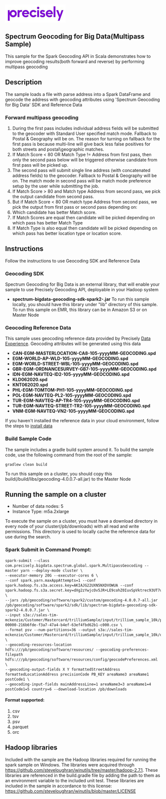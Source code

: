 ![Precisely](__sitelogo__precisely.png)

Spectrum Geocoding for Big Data(Multipass Sample)
---------------------
This sample for the Spark Geocoding API in Scala demonstrates how to improve geocoding results(both forward and reverse) by performing multipass geocoding

## Description
The sample loads a file with parse address into a Spark DataFrame and geocode the address with geocoding attributes using 'Spectrum Geocoding for Big Data' SDK and Reference Data

### Forward multipass geocoding
1. During the first pass includes individual address fields will be submitted to the geocoder with Standard User specified match mode. Fallback to
Postal & Geography will be on. The reason for turning on fallback for the first pass is because multi-line will give back less false positives for both
streets and postal\geographic matches.
2. If Match Score < 80 OR Match Type != Address from first pass, then only the second pass below will be triggered otherwise candidate from first
pass will be picked up.
3. The second pass will submit single line address (with concatenated address fields) to the geocoder. Fallback to Postal & Geography will be
on. The match mode in second pass will be match mode preference setup by the user while submitting the job.
4. If Match Score > 80 and Match type Address from second pass, we pick the output candidate from second pass.
5. But if Match Score < 80 OR match type Address from second pass, we pick the output from first pass or second pass depending on:
6. Which candidate has better Match score.
7. If Match Scores are equal then candidate will be picked depending on which pass has better Match Type
8. If Match Type is also equal then candidate will be picked depending on which pass has better location type or location score.


## Instructions
Follow the instructions to use Geocoding SDK and Reference Data

### Geocoding SDK
Spectrum Geocoding for Big Data is an external library, that will enable your sample to use Precisely Geocoding API, deployable in your Hadoop system

* **spectrum-bigdata-geocoding-sdk-spark2-<version>.jar**
To run this sample locally, you should have this library under "lib" directory of this sample.
To run this sample on EMR, this library can be in Amazon S3 or on Master Node

### Geocoding Reference Data
This sample uses geocoding reference data provided by Precisely [Data Experience](https://data.precisely.com). Geocoding attributes will be generated using this data

* **CAN-EGM-MASTERLOCATION-CA8-105-yyyyMM-GEOCODING.spd**
* **EGM-WORLD-AP-WLD-105-yyyyMM-GEOCODING.spd**
* **EGM-WORLD-STREET-WBL-105-yyyyMM-GEOCODING.spd**
* **GBR-EGM-ORDNANCESURVEY-GB7-105-yyyyMM-GEOCODING.spd**
* **IDN-EGM-NAVTEQ-ID2-105-yyyyMM-GEOCODING.spd**
* **KLD062020.spd**
* **KNT062020.spd**
* **PHL-EGM-TOMTOM-PH1-105-yyyyMM-GEOCODING.spd**
* **POL-EGM-NAVTEQ-PL2-105-yyyyMM-GEOCODING.spd**
* **TUR-EGM-NAVTEQ-AP-TR4-105-yyyyMM-GEOCODING.spd**
* **TUR-EGM-NAVTEQ-STREET-TR2-105-yyyyMM-GEOCODING.spd**
* **VNM-EGM-NAVTEQ-VN2-105-yyyyMM-GEOCODING.spd**

If you haven't installed the reference data in your cloud environment, follow the steps to [install data](https://support.pb.com/help/hadoop/landingpage/docs/geocoding/spectrum-big-data-geocoding-v4-0-0-hortonworks-install-guide.pdf)

### Build Sample Code

The sample includes a gradle build system around it.  To build the sample code, use the following command from the root of the sample:

    gradlew clean build

To run this sample on a cluster, you should copy this build(/build/libs/geocoding-4.0.0.7-all.jar) to the Master Node

## Running the sample on a cluster
* Number of data nodes: 5
* Instance Type: m5a.2xlarge

To execute the sample on a cluster, you must have a download directory in every node of your cluster(/pb/downloads) with all read and write permissions. This directory is used to locally cache the reference data for use during the search.

### Spark Submit in Command Prompt:
```
spark-submit --class com.precisely.bigdata.spectrum.global.spark.MultipassGeocoding --master yarn --deploy-mode cluster \
--executor-memory 20G --executor-cores 6 \
--conf spark.yarn.maxAppAttempts=1 --conf spark.hadoop.fs.s3a.access.key=AKIAJG22UXN5NXDVOWUA --conf spark.hadoop.fs.s3a.secret.key=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 \
--jars /pb/geocoding/software/spark2/custom/geocoding-4.0.0.7-all.jar /pb/geocoding/software/spark2/sdk/lib/spectrum-bigdata-geocoding-sdk-spark2-4.0.0.7.jar \
--input s3a://sales-tim-mckenzie/Customer/Mastercard/trilliumSample/input/trillium_sample_10k/part-00000-216b6fde-f3a7-47a4-b4ef-63ef4fbd62b1-c000.csv \
--format psv --num-partitions=36 --output s3a://sales-tim-mckenzie/Customer/Mastercard/trilliumSample/input/trillium_sample_10k/output \
--geocoding-resources-location hdfs:///pb/geocoding/software/resources/ --geocoding-preferences-filepath hdfs:///pb/geocoding/software/resources/config/geocodePreferences.xml \
--geocoding-output-fields X Y formattedStreetAddress formattedLocationAddress precisionCode PB_KEY areaName3 areaName1 postCode1 \
--geocoding-input-fields mainAddressLine=1 areaName3=3 areaName1=4 postCode1=5 country=6 --download-location /pb/downloads
```

#### Format supported:
1. csv
2. tsv
3. psv
4. parquet
5. orc
	  
## Hadoop libraries
Included with the sample are the Hadoop libraries required for running the spark sample on Windows.  The libraries were 
acquired through https://github.com/steveloughran/winutils/tree/master/hadoop-2.7.1.  These libraries are referenced in 
the build.gradle file by adding the path to them as an environment variable to the included unit test.  These libraries 
are included in the sample in accordance to this license: https://github.com/steveloughran/winutils/blob/master/LICENSE

